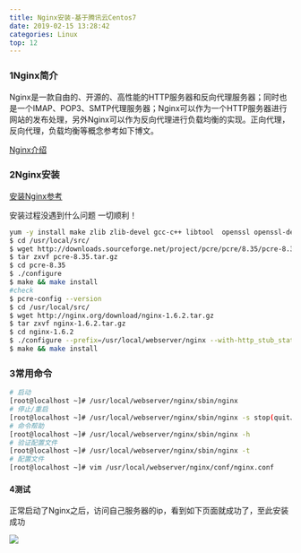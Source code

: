 ```yaml
---
title: Nginx安装-基于腾讯云Centos7
date: 2019-02-15 13:28:42
categories: Linux
top: 12
---
```


### 1Nginx简介

Nginx是一款自由的、开源的、高性能的HTTP服务器和反向代理服务器；同时也是一个IMAP、POP3、SMTP代理服务器；Nginx可以作为一个HTTP服务器进行网站的发布处理，另外Nginx可以作为反向代理进行负载均衡的实现。正向代理，反向代理，负载均衡等概念参考如下博文。

[Nginx介绍](https://www.cnblogs.com/wcwnina/p/8728391.html)

### 2Nginx安装

[安装Nginx参考](http://www.runoob.com/linux/nginx-install-setup.html)

安装过程没遇到什么问题 一切顺利！

```bash
yum -y install make zlib zlib-devel gcc-c++ libtool  openssl openssl-devel
$ cd /usr/local/src/
$ wget http://downloads.sourceforge.net/project/pcre/pcre/8.35/pcre-8.35.tar.gz
$ tar zxvf pcre-8.35.tar.gz
$ cd pcre-8.35
$ ./configure
$ make && make install
#check
$ pcre-config --version
$ cd /usr/local/src/
$ wget http://nginx.org/download/nginx-1.6.2.tar.gz
$ tar zxvf nginx-1.6.2.tar.gz
$ cd nginx-1.6.2
$ ./configure --prefix=/usr/local/webserver/nginx --with-http_stub_status_module --with-http_ssl_module --with-pcre=/usr/local/src/pcre-8.35
$ make && make install
```



### 3常用命令

```bash
# 启动
[root@localhost ~]# /usr/local/webserver/nginx/sbin/nginx
# 停止/重启
[root@localhost ~]# /usr/local/webserver/nginx/sbin/nginx -s stop(quit、reload)
# 命令帮助
[root@localhost ~]# /usr/local/webserver/nginx/sbin/nginx -h
# 验证配置文件
[root@localhost ~]# /usr/local/webserver/nginx/sbin/nginx -t
# 配置文件
[root@localhost ~]# vim /usr/local/webserver/nginx/conf/nginx.conf
```

#### 4测试

正常启动了Nginx之后，访问自己服务器的ip，看到如下页面就成功了，至此安装成功

![](https://github.com/freshchen/freshchen.github.io/blob/master/images/post/nginx-install.png?raw=true)